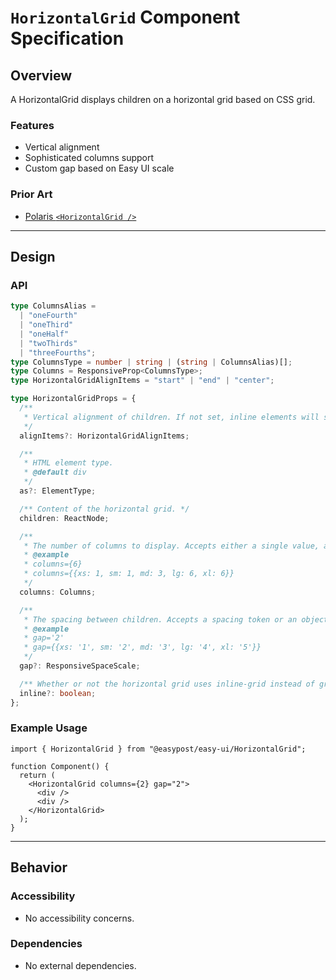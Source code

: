 # `HorizontalGrid` Component Specification

## Overview

A HorizontalGrid displays children on a horizontal grid based on CSS grid.

### Features

- Vertical alignment
- Sophisticated columns support
- Custom gap based on Easy UI scale

### Prior Art

- [Polaris `<HorizontalGrid />`](https://polaris.shopify.com/components/layout-and-structure/horizontal-grid)

---

## Design

### API

```ts
type ColumnsAlias =
  | "oneFourth"
  | "oneThird"
  | "oneHalf"
  | "twoThirds"
  | "threeFourths";
type ColumnsType = number | string | (string | ColumnsAlias)[];
type Columns = ResponsiveProp<ColumnsType>;
type HorizontalGridAlignItems = "start" | "end" | "center";

type HorizontalGridProps = {
  /**
   * Vertical alignment of children. If not set, inline elements will stretch to the height of the parent.
   */
  alignItems?: HorizontalGridAlignItems;

  /**
   * HTML element type.
   * @default div
   */
  as?: ElementType;

  /** Content of the horizontal grid. */
  children: ReactNode;

  /**
   * The number of columns to display. Accepts either a single value, an array of column values, or an object of values for different screen sizes.
   * @example
   * columns={6}
   * columns={{xs: 1, sm: 1, md: 3, lg: 6, xl: 6}}
   */
  columns: Columns;

  /**
   * The spacing between children. Accepts a spacing token or an object of spacing tokens for different screen sizes.
   * @example
   * gap='2'
   * gap={{xs: '1', sm: '2', md: '3', lg: '4', xl: '5'}}
   */
  gap?: ResponsiveSpaceScale;

  /** Whether or not the horizontal grid uses inline-grid instead of grid. */
  inline?: boolean;
};
```

### Example Usage

```tsx
import { HorizontalGrid } from "@easypost/easy-ui/HorizontalGrid";

function Component() {
  return (
    <HorizontalGrid columns={2} gap="2">
      <div />
      <div />
    </HorizontalGrid>
  );
}
```

---

## Behavior

### Accessibility

- No accessibility concerns.

### Dependencies

- No external dependencies.
